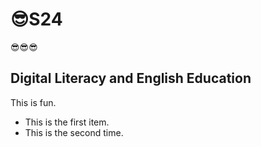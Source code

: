 # 😎S24
😎😎😎
## Digital Literacy and English Education
This is fun.
+ This is the first item.
+ This is the second time.
